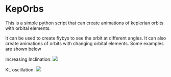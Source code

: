 # KepOrbs

This is a simple python script that can create animations of keplerian orbits with orbital elements.

It can be used to create flybys to see the orbit at different angles. It can also create animations of orbits with changing orbital elements. 
Some examples are shown below

Increasing Inclination:
![](https://github.com/myanksinghal/KepOrbs/blob/main/example_anims/inclination_rotate.gif)

KL oscillation:
![](https://github.com/myanksinghal/KepOrbs/blob/main/example_anims/KL_evolution.gif)
